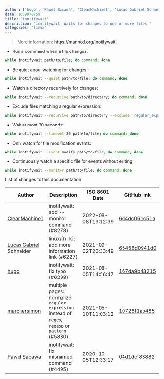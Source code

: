 ```yaml
---
author: ['hugo', 'Paweł Sacawa', 'CleanMachine1', 'Lucas Gabriel Schneider', 'marchersimon']
date: 1659978759
title: "inotifywait"
description: "inotifywait, Waits for changes to one or more files."
categories: "linux"
---
```

> More information: <https://manned.org/inotifywait>.

- Run a command when a file changes:

```bash
while inotifywait path/to/file; do command; done
```

- Be quiet about watching for changes:

```bash
while inotifywait --quiet path/to/file; do command; done
```

- Watch a directory recursively for changes:

```bash
while inotifywait --recursive path/to/directory; do command; done
```

- Exclude files matching a regular expression:

```bash
while inotifywait --recursive path/to/directory --exclude 'regular_expression'; do command; done
```

- Wait at most 30 seconds:

```bash
while inotifywait --timeout 30 path/to/file; do command; done
```

- Only watch for file modification events:

```bash
while inotifywait --event modify path/to/file; do command; done
```

- Continuously watch a specific file for events without exiting:

```bash
while inotifywait --monitor path/to/file; do command; done
```
List of changes to this documentation


Author | Description | ISO 8601 Date | GitHub link
------|-----|-----|-----
[CleanMachine1](mailto:78213164+CleanMachine1@users.noreply.github.com) | inotifywait: add --monitor command (#8278) | 2022-08-08T19:12:39 | [6d4dc061c51a](https://github.com/tldr-pages/tldr/commit/6d4dc061c51a9717d4de6ef206cdffa9688455aa)
[Lucas Gabriel Schneider](mailto:casdpa@gmail.com) | linux/[h-k]: add more information link (#6227) | 2021-09-02T20:33:49 | [65456d0941d0](https://github.com/tldr-pages/tldr/commit/65456d0941d092a69548cae0ed6e4f4d19bfe9d2)
[hugo](mailto:rivten.grey@gmail.com) | inotifywait: fix typo (#6298) | 2021-08-05T14:56:47 | [167da9b43215](https://github.com/tldr-pages/tldr/commit/167da9b4321516b5e6c2c4b2e3d347457e4a1e99)
[marchersimon](mailto:50295997+marchersimon@users.noreply.github.com) | multiple pages: normalize `regular expression` instead of `regex`, `regexp` or `pattern` (#5830) | 2021-05-10T11:03:12 | [10728f1ab485](https://github.com/tldr-pages/tldr/commit/10728f1ab485957d66af3940a030b0fb77611fc0)
[Paweł Sacawa](mailto:psacawa@math.toronto.edu) | inotifywait: fix misnamed command (#4495) | 2020-10-05T12:33:17 | [04d1dcf83882](https://github.com/tldr-pages/tldr/commit/04d1dcf8388200f021fe97afae1cb115c5ae1c0c)

